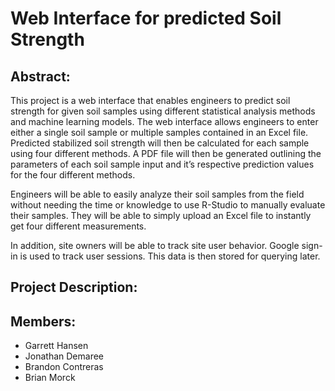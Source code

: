 # Web Interface for predicted Soil Strength

## Abstract:
This project is a web interface that enables engineers to predict soil strength for given soil samples using different statistical analysis methods and machine learning models. The web interface allows engineers to enter either a single soil sample or multiple samples contained in an Excel file. Predicted stabilized soil strength will then be calculated for each sample using four different methods. A PDF file will then be generated outlining the parameters of each soil sample input and it’s respective prediction values for the four different methods. 

Engineers will be able to easily analyze their soil samples from the field without needing the time or knowledge to use R-Studio to manually evaluate their samples. They will be able to simply upload an Excel file to instantly get four different measurements.

In addition, site owners will be able to track site user behavior. Google sign-in is used to track user sessions. This data is then stored for querying later.


## Project Description:


## Members:
 - Garrett Hansen
 - Jonathan Demaree
 - Brandon Contreras
 - Brian Morck



